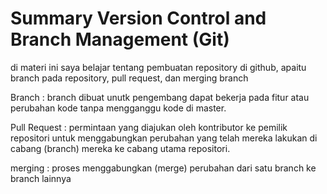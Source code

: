 # Summary Version Control and Branch Management (Git) 

di materi ini saya belajar tentang pembuatan repository di github, apaitu branch pada repository, pull request, dan merging branch

Branch : branch dibuat unutk pengembang dapat bekerja pada fitur atau perubahan kode tanpa mengganggu kode di master.

Pull Request : permintaan yang diajukan oleh kontributor ke pemilik repositori untuk menggabungkan perubahan yang telah mereka lakukan di cabang (branch) mereka ke cabang utama repositori.

merging : proses menggabungkan (merge) perubahan dari satu branch ke branch lainnya

